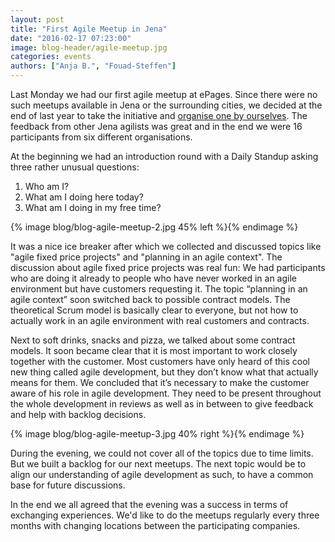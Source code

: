 ```yaml
---
layout: post
title: "First Agile Meetup in Jena"
date: "2016-02-17 07:23:00"
image: blog-header/agile-meetup.jpg
categories: events
authors: ["Anja B.", "Fouad-Steffen"]
---
```


Last Monday we had our first agile meetup at ePages.
Since there were no such meetups available in Jena or the surrounding cities, we decided at the end of last year to take the initiative and [organise one by ourselves](http://www.meetup.com/Agile-Jena/).
The feedback from other Jena agilists was great and in the end we were 16 participants from six different organisations.

At the beginning we had an introduction round with a Daily Standup asking three rather unusual questions:

1. Who am I?
2. What am I doing here today?
3. What am I doing in my free time?

{% image blog/blog-agile-meetup-2.jpg 45% left %}{% endimage %}

It was a nice ice breaker after which we collected and discussed topics like "agile fixed price projects" and "planning in an agile context".
The discussion about agile fixed price projects was real fun:
We had participants who are doing it already to people who have never worked in an agile environment but have customers requesting it.
The topic “planning in an agile context” soon switched back to possible contract models.
The theoretical Scrum model is basically clear to everyone, but not how to actually work in an agile environment with real customers and contracts.

Next to soft drinks, snacks and pizza, we talked about some contract models.
It soon became clear that it is most important to work closely together with the customer.
Most customers have only heard of this cool new thing called agile development, but they don’t know what that actually means for them.
We concluded that it’s necessary to make the customer aware of his role in agile development.
They need to be present throughout the whole development in reviews as well as in between to give feedback and help with backlog decisions.

{% image blog/blog-agile-meetup-3.jpg 40% right %}{% endimage %}

During the evening, we could not cover all of the topics due to time limits.
But we built a backlog for our next meetups.
The next topic would be to align our understanding of agile development as such, to have a common base for future discussions.

In the end we all agreed that the evening was a success in terms of exchanging experiences.
We'd like to do the meetups regularly every three months with changing locations between the participating companies.
